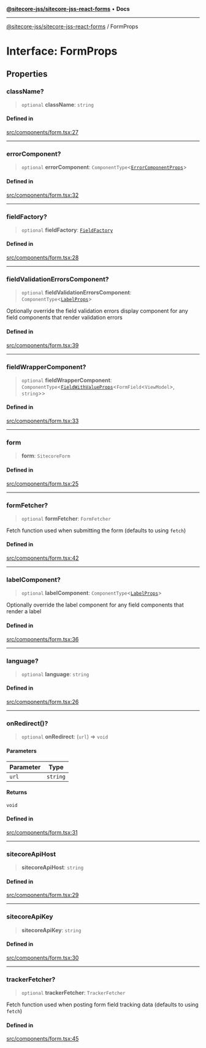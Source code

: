 [**@sitecore-jss/sitecore-jss-react-forms**](../README.md) • **Docs**

***

[@sitecore-jss/sitecore-jss-react-forms](../README.md) / FormProps

# Interface: FormProps

## Properties

### className?

> `optional` **className**: `string`

#### Defined in

[src/components/form.tsx:27](https://github.com/Sitecore/jss/blob/d913ed54238504581de52043eb1a0198f8a99bdf/packages/sitecore-jss-react-forms/src/components/form.tsx#L27)

***

### errorComponent?

> `optional` **errorComponent**: `ComponentType`\<[`ErrorComponentProps`](ErrorComponentProps.md)\>

#### Defined in

[src/components/form.tsx:32](https://github.com/Sitecore/jss/blob/d913ed54238504581de52043eb1a0198f8a99bdf/packages/sitecore-jss-react-forms/src/components/form.tsx#L32)

***

### fieldFactory?

> `optional` **fieldFactory**: [`FieldFactory`](../classes/FieldFactory.md)

#### Defined in

[src/components/form.tsx:28](https://github.com/Sitecore/jss/blob/d913ed54238504581de52043eb1a0198f8a99bdf/packages/sitecore-jss-react-forms/src/components/form.tsx#L28)

***

### fieldValidationErrorsComponent?

> `optional` **fieldValidationErrorsComponent**: `ComponentType`\<[`LabelProps`](../type-aliases/LabelProps.md)\>

Optionally override the field validation errors display component for any field components that render validation errors

#### Defined in

[src/components/form.tsx:39](https://github.com/Sitecore/jss/blob/d913ed54238504581de52043eb1a0198f8a99bdf/packages/sitecore-jss-react-forms/src/components/form.tsx#L39)

***

### fieldWrapperComponent?

> `optional` **fieldWrapperComponent**: `ComponentType`\<[`FieldWithValueProps`](FieldWithValueProps.md)\<`FormField`\<`ViewModel`\>, `string`\>\>

#### Defined in

[src/components/form.tsx:33](https://github.com/Sitecore/jss/blob/d913ed54238504581de52043eb1a0198f8a99bdf/packages/sitecore-jss-react-forms/src/components/form.tsx#L33)

***

### form

> **form**: `SitecoreForm`

#### Defined in

[src/components/form.tsx:25](https://github.com/Sitecore/jss/blob/d913ed54238504581de52043eb1a0198f8a99bdf/packages/sitecore-jss-react-forms/src/components/form.tsx#L25)

***

### formFetcher?

> `optional` **formFetcher**: `FormFetcher`

Fetch function used when submitting the form (defaults to using `fetch`)

#### Defined in

[src/components/form.tsx:42](https://github.com/Sitecore/jss/blob/d913ed54238504581de52043eb1a0198f8a99bdf/packages/sitecore-jss-react-forms/src/components/form.tsx#L42)

***

### labelComponent?

> `optional` **labelComponent**: `ComponentType`\<[`LabelProps`](../type-aliases/LabelProps.md)\>

Optionally override the label component for any field components that render a label

#### Defined in

[src/components/form.tsx:36](https://github.com/Sitecore/jss/blob/d913ed54238504581de52043eb1a0198f8a99bdf/packages/sitecore-jss-react-forms/src/components/form.tsx#L36)

***

### language?

> `optional` **language**: `string`

#### Defined in

[src/components/form.tsx:26](https://github.com/Sitecore/jss/blob/d913ed54238504581de52043eb1a0198f8a99bdf/packages/sitecore-jss-react-forms/src/components/form.tsx#L26)

***

### onRedirect()?

> `optional` **onRedirect**: (`url`) => `void`

#### Parameters

| Parameter | Type |
| ------ | ------ |
| `url` | `string` |

#### Returns

`void`

#### Defined in

[src/components/form.tsx:31](https://github.com/Sitecore/jss/blob/d913ed54238504581de52043eb1a0198f8a99bdf/packages/sitecore-jss-react-forms/src/components/form.tsx#L31)

***

### sitecoreApiHost

> **sitecoreApiHost**: `string`

#### Defined in

[src/components/form.tsx:29](https://github.com/Sitecore/jss/blob/d913ed54238504581de52043eb1a0198f8a99bdf/packages/sitecore-jss-react-forms/src/components/form.tsx#L29)

***

### sitecoreApiKey

> **sitecoreApiKey**: `string`

#### Defined in

[src/components/form.tsx:30](https://github.com/Sitecore/jss/blob/d913ed54238504581de52043eb1a0198f8a99bdf/packages/sitecore-jss-react-forms/src/components/form.tsx#L30)

***

### trackerFetcher?

> `optional` **trackerFetcher**: `TrackerFetcher`

Fetch function used when posting form field tracking data (defaults to using `fetch`)

#### Defined in

[src/components/form.tsx:45](https://github.com/Sitecore/jss/blob/d913ed54238504581de52043eb1a0198f8a99bdf/packages/sitecore-jss-react-forms/src/components/form.tsx#L45)
